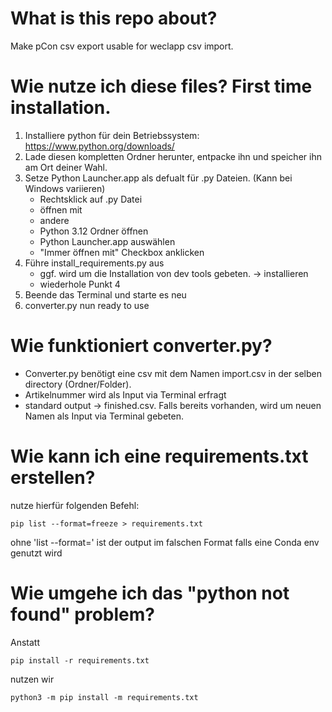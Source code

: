 # What is this repo about?
Make pCon csv export usable for weclapp csv import.

# Wie nutze ich diese files? First time installation.
1. Installiere python für dein Betriebssystem: https://www.python.org/downloads/
2. Lade diesen kompletten Ordner herunter, entpacke ihn und speicher ihn am Ort deiner Wahl. 
3. Setze Python Launcher.app als defualt für .py Dateien. (Kann bei Windows variieren)
    - Rechtsklick auf .py Datei
    - öffnen mit 
    - andere
    - Python 3.12 Ordner öffnen
    - Python Launcher.app auswählen 
    - "Immer öffnen mit" Checkbox anklicken
4. Führe install_requirements.py aus
    - ggf. wird um die Installation von dev tools gebeten. -> installieren
    - wiederhole Punkt 4
5. Beende das Terminal und starte es neu
6. converter.py nun ready to use

# Wie funktioniert converter.py? 
- Converter.py benötigt eine csv mit dem Namen import.csv in der selben directory (Ordner/Folder). 
- Artikelnummer wird als Input via Terminal erfragt 
- standard output -> finished.csv. Falls bereits vorhanden, wird um neuen Namen als Input via Terminal gebeten. 

# Wie kann ich eine requirements.txt erstellen? 
nutze hierfür folgenden Befehl: 

```
pip list --format=freeze > requirements.txt
```

ohne 'list --format=' ist der output im falschen Format falls eine Conda env genutzt wird

# Wie umgehe ich das "python not found" problem? 
Anstatt 
```
pip install -r requirements.txt
```
nutzen wir
```
python3 -m pip install -m requirements.txt
```
